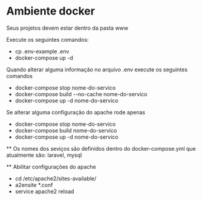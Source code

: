 # Ambiente docker 

Seus projetos devem estar dentro da pasta www

Execute os seguintes comandos:

- cp .env-example .env
- docker-compose up -d

Quando alterar alguma informação no arquivo .env execute os seguintes comandos

- docker-compose stop nome-do-servico
- docker-compose build --no-cache nome-do-servico
- docker-compose up -d nome-do-servico

Se alterar alguma configuração do apache rode apenas

- docker-compose stop nome-do-servico
- docker-compose build nome-do-servico
- docker-compose up -d nome-do-servico

** Os nomes dos seviços são definidos dentro do docker-compose.yml que atualmente são: laravel, mysql


** Abilitar configurações do apache

- cd /etc/apache2/sites-available/
- a2ensite *.conf
- service apache2 reload

